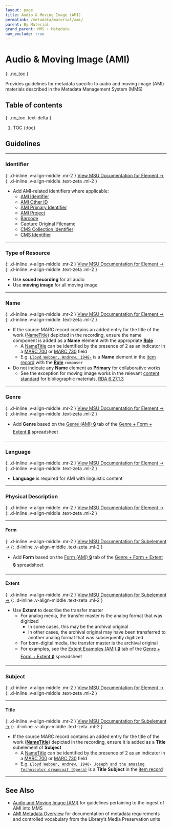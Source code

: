 ```yaml
---
layout: page
title: Audio & Moving Image (AMI)
permalink: /metadata/material/ami/
parent: By Material
grand_parent: MMS › Metadata
nav_exclude: true
---
```


# Audio & Moving Image (AMI)
{: .no_toc }

Provides guidelines for metadata specific to audio and moving image (AMI) materials described in the Metadata Management System (MMS)

## Table of contents
{: .no_toc .text-delta }

1. TOC
{:toc}

## Guidelines

---

### Identifier
{: .d-inline .v-align-middle .mr-2 }
[View MSU Documentation for Element →](/metadata-documentation/metadata/element/identifier/)
{: .d-inline .v-align-middle .text-zeta .ml-2 }

- Add AMI-related identifiers where applicable:
  - [AMI Identifier](/metadata-documentation/metadata/element/identifier/ami/)
  - [AMI Other ID](/metadata-documentation/metadata/element/identifier/ami-other/)
  - [AMI Primary Identifier](/metadata-documentation/metadata/element/identifier/ami-primary/)
  - [AMI Project](/metadata-documentation/metadata/element/identifier/ami-project/)
  - [Barcode](/metadata-documentation/metadata/element/identifier/barcode/)
  - [Capture Original Filename](/metadata-documentation/metadata/element/identifier/capture-original-filename/)
  - [CMS Collection Identifier](/metadata-documentation/metadata/element/identifier/cms-collection/)
  - [CMS Identifier](/metadata-documentation/metadata/element/identifier/cms/)

---

### Type of Resource
{: .d-inline .v-align-middle .mr-2 }
[View MSU Documentation for Element →](/metadata-documentation/metadata/element/type-of-resource/)
{: .d-inline .v-align-middle .text-zeta .ml-2 }

- Use **sound recording** for all audio
- Use **moving image** for all moving image

---

### Name
{: .d-inline .v-align-middle .mr-2 }
[View MSU Documentation for Element →](/metadata-documentation/metadata/element/name/)
{: .d-inline .v-align-middle .text-zeta .ml-2 }

- If the source MARC record contains an added entry for the title of the work ([NameTitle](https://id.loc.gov/ontologies/madsrdf/v1.html#NameTitle)) depicted in the recording, ensure the name component is added as a **Name** element with the appropriate [**Role**](/metadata-documentation/metadata/element/name/#role)
  - A [NameTitle](https://id.loc.gov/ontologies/madsrdf/v1.html#NameTitle) can be identified by the presence of 2 as an indicator in a [MARC 700](https://www.oclc.org/bibformats/en/7xx/700.html#:~:text=1946%2D%20%C7%82e%20actor-,2,%C7%82i%20Container%20of%20\(work\)%3A%20%C7%82a%20Aeschylus.%20%C7%82t%20Agamemnon,-Subfields) or [MARC 730](https://www.oclc.org/bibformats/en/7xx/730.html#:~:text=Code%20of%20Hammurabi-,2,%C7%82i%20Container%20of%20\(work\)%3A%20%C7%82a%20%27Twas%20the%20night%20before%20Christmas,-Subfields) field
  - E.g. [`Lloyd Webber, Andrew, 1948-`](https://legacycatalog.nypl.org/record=b16349574#:~:text=Lloyd%20Webber%2C%20Andrew%2C%201948%2D) is a **Name** element in the [item record](https://metadata.nypl.org/items/6051854?section=desc_md#:~:text=Lloyd%20Webber%2C%20Andrew%2C%201948%2D%20\(Composer\)) with the [**Role**](/metadata-documentation/metadata/element/name/#role) `composer`
- Do not indicate any **Name** element as [**Primary**](/metadata-documentation/metadata/element/name/#primary) for collaborative works
  - See the exception for moving image works in the relevant [content standard](/metadata-documentation/metadata/guidelines/#content-standards) for bibliographic materials, [RDA 6.27.1.3](https://original.rdatoolkit.org/lcpschp6_lcps6-348.html)

---

### Genre
{: .d-inline .v-align-middle .mr-2 }
[View MSU Documentation for Element →](/metadata-documentation/metadata/element/genre/)
{: .d-inline .v-align-middle .text-zeta .ml-2 }

- Add **Genre** based on the [Genre (AMI) 🔒](https://docs.google.com/spreadsheets/d/1NGlV94Iufe0p3EJdoJDX7SgvH-LUYqWLEuB1Az3DmbM/edit#gid=1476737555) tab of the [Genre + Form + Extent 🔒](https://docs.google.com/spreadsheets/d/1NGlV94Iufe0p3EJdoJDX7SgvH-LUYqWLEuB1Az3DmbM/edit) spreadsheet

---

### Language
{: .d-inline .v-align-middle .mr-2 }
[View MSU Documentation for Element →](/metadata-documentation/metadata/element/language/)
{: .d-inline .v-align-middle .text-zeta .ml-2 }

- **Language** is required for AMI with linguistic content

---

### Physical Description
{: .d-inline .v-align-middle .mr-2 }
[View MSU Documentation for Element →](/metadata-documentation/metadata/element/physical-description/)
{: .d-inline .v-align-middle .text-zeta .ml-2 }

---

#### Form
{: .d-inline .v-align-middle .mr-2 }
[View MSU Documentation for Subelement →](/metadata-documentation/metadata/element/physical-description/#form)
{: .d-inline .v-align-middle .text-zeta .ml-2 }

- Add **Form** based on the [Form (AMI) 🔒](https://docs.google.com/spreadsheets/d/1NGlV94Iufe0p3EJdoJDX7SgvH-LUYqWLEuB1Az3DmbM/edit#gid=1344175434) tab of the [Genre + Form + Extent 🔒](https://docs.google.com/spreadsheets/d/1NGlV94Iufe0p3EJdoJDX7SgvH-LUYqWLEuB1Az3DmbM/edit) spreadsheet

---

#### Extent
{: .d-inline .v-align-middle .mr-2 }
[View MSU Documentation for Subelement →](/metadata-documentation/metadata/element/physical-description/#extent)
{: .d-inline .v-align-middle .text-zeta .ml-2 }

- Use **Extent** to describe the transfer master
  - For analog media, the transfer master is the analog format that was digitized
    - In some cases, this may be the archival original
    - In other cases, the archival original may have been transferred to another analog format that was subsequently digitized
  - For born-digital media, the transfer master is the archival original
  - For examples, see the [Extent Examples (AMI) 🔒](https://docs.google.com/spreadsheets/d/1NGlV94Iufe0p3EJdoJDX7SgvH-LUYqWLEuB1Az3DmbM/edit#gid=357146420) tab of the [Genre + Form + Extent 🔒](https://docs.google.com/spreadsheets/d/1NGlV94Iufe0p3EJdoJDX7SgvH-LUYqWLEuB1Az3DmbM/edit) spreadsheet

---

### Subject
{: .d-inline .v-align-middle .mr-2 }
[View MSU Documentation for Element →](/metadata-documentation/metadata/element/subject/)
{: .d-inline .v-align-middle .text-zeta .ml-2 }

---

#### Title
{: .d-inline .v-align-middle .mr-2 }
[View MSU Documentation for Subelement →](/metadata-documentation/metadata/element/subject/#title)
{: .d-inline .v-align-middle .text-zeta .ml-2 }

- If the source MARC record contains an added entry for the title of the work ([**NameTitle**](https://id.loc.gov/ontologies/madsrdf/v1.html#NameTitle)) depicted in the recording, ensure it is added as a **Title** subelement of **Subject**
  - A [NameTitle](https://id.loc.gov/ontologies/madsrdf/v1.html#NameTitle) can be identified by the presence of 2 as an indicator in a [MARC 700](https://www.oclc.org/bibformats/en/7xx/700.html#:~:text=1946%2D%20%C7%82e%20actor-,2,%C7%82i%20Container%20of%20\(work\)%3A%20%C7%82a%20Aeschylus.%20%C7%82t%20Agamemnon,-Subfields) or [MARC 730](https://www.oclc.org/bibformats/en/7xx/730.html#:~:text=Code%20of%20Hammurabi-,2,%C7%82i%20Container%20of%20\(work\)%3A%20%C7%82a%20%27Twas%20the%20night%20before%20Christmas,-Subfields) field
  - E.g. [`Lloyd Webber, Andrew, 1948- Joseph and the amazing Technicolor dreamcoat (Opera)`](https://legacycatalog.nypl.org/record=b16349574#:~:text=Lloyd%20Webber%2C%20Andrew%2C%201948%2D%20Joseph%20and%20the%20amazing%20Technicolor%20dreamcoat%20\(Opera\)) is a **Title** **Subject** in the [item record](https://metadata.nypl.org/items/6051854?section=desc_md#:~:text=Subject-,Lloyd%20Webber%2C%20Andrew%2C%201948%2D%20Joseph%20and%20the%20amazing%20Technicolor%20dreamcoat%20\(Opera\),-\(TitleInfo\))

---

## See Also

- [Audio and Moving Image (AMI)](/metadata-documentation/workflows/digitization/ami/) for guidelines pertaining to the ingest of AMI into MMS
- [AMI Metadata Overview](https://nypl.github.io/ami-preservation/pages/ami-metadata.html) for documentation of metadata requirements and controlled vocabulary from the Library’s Media Preservation units